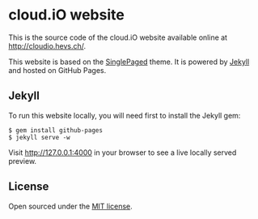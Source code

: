 # cloud.iO website

This is the source code of the cloud.iO website available online at http://cloudio.hevs.ch/.

This website is based on the [SinglePaged](https://github.com/t413/SinglePaged) theme. It is powered by [Jekyll](http://jekyllrb.com) and hosted on GitHub Pages.

## Jekyll

To run this website locally, you will need first to install the Jekyll gem:

```
$ gem install github-pages
$ jekyll serve -w
```

Visit http://127.0.0.1:4000 in your browser to see a live locally served preview.

## License

Open sourced under the [MIT license](LICENSE).